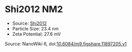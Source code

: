 <a name="material" />

# Shi2012 NM2
<script type="application/ld+json">
  {
    "@context": "https://schema.org/",
    "@type": "ChemicalSubstance",
    "@id": "https://egonw.github.io/nanowiki/nanowiki142.html#material",
    "http://purl.org/dc/terms/conformsTo":
      {
        "@type": "CreativeWork",
        "@id": "https://bioschemas.org/profiles/ChemicalSubstance/0.4-RELEASE/"
      },
    "identfier": "142",
    "name": "Shi2012 NM2",
    "url": "https://egonw.github.io/nanowiki/nanowiki142.html#material",
    "sameAs": "http://127.0.0.1/mediawiki/index.php/Special:URIResolver/Shi2012_NM2"
  }
</script>


* Source: [Shi2012](articleShi2012.md)
* Particle Size: 23.4 nm
* Zeta Potential: 27.6 mV


Source: NanoWiki 6, doi:[10.6084/m9.figshare.11897205.v1](https://doi.org/10.6084/m9.figshare.11897205.v1)
